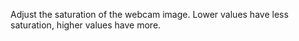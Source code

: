 Adjust the saturation of the webcam image.  Lower values have less saturation, higher values have more.
